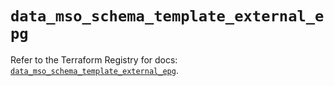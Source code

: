 # `data_mso_schema_template_external_epg`

Refer to the Terraform Registry for docs: [`data_mso_schema_template_external_epg`](https://registry.terraform.io/providers/ciscodevnet/mso/1.5.3/docs/data-sources/schema_template_external_epg).

